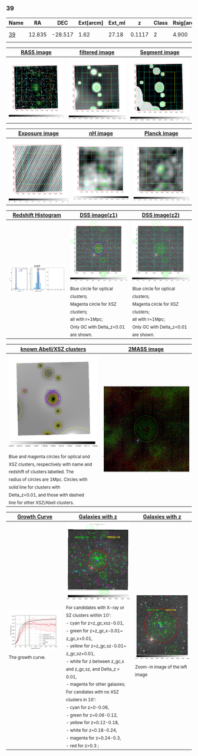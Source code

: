 <div STYLE="page-break-after: always;"></div>

### 39

|Name          |RA          |DEC      | Ext[arcm] | Ext_ml | z    | Class| Rsig[arcmin] | CRsig[c/s] | CR500[c/s] | R500[Mpc] |L500[erg/s]|F500[erg/s/cm^2]| M500[Msun]|Tx[keV]|beta|GC(XSZ,Delta_z<0.01)| GC(OPT,Delta_z<0.01)|GC|alias|
|--------------|------------|------------|---|---|-----------|--------|------|------|----|----|----|----|----|----|----|----|----|----|---|
|[39](script/39.md)     | 12.835       | -28.517       | 1.62    | 27.18   | 0.1117 | 2   | 4.900 |0.114 |0.123 |0.840 |7.645e+43 |2.380e-12 |1.880e+14 |3.273 |3.000 |Tar, |Wen, |Tar, A, |k143|

|[RASS image](../image/39/39_img.pdf)|[filtered image](../image/39/39_fil.pdf)|[Segment image](../image/39/39_seg.pdf)|
|-------------------|--------------------|-------------------|
| <img src="../image/39/39_img.png" width="300">  | <img src="../image/39/39_fil.png" width="300">   | <img src="../image/39/39_seg.png" width="300">  |

|[Exposure image](../image/39/39_mex.pdf)| [nH image](../image/39/39_nh.pdf)| [Planck image](../image/39/39_p.pdf)|
|-------------------|--------------------|-------------------|
|<img src="../image/39/39_mex.png" width="300">   | <img src="../image/39/39_nh.png" width="300">    | <img src="../image/39/39_p.png" width="300"> |

|[Redshift Histogram](../image/39/39_zg.pdf) | [DSS image(z1)](../image/39/39_dss_z1.pdf)      |  [DSS image(z2)](../image/39/39_dss_z2.pdf)    |
|-------------------|--------------------|-------------------|
|<img src="../image/39/39_zg.png" width="300"> |<img src="../image/39/39_dss_z1.png" width="300"> <sub><br>Blue circle for optical clusters; <br>Magenta circle for XSZ clusters; <br>all with r=1Mpc; <br>Only GC with Delta_z<0.01 are shown. </sub>| <img src="../image/39/39_dss_z2.png" width="300"><sub><br>Blue circle for optical clusters; <br>Magenta circle for XSZ clusters; <br>all with r=1Mpc; <br>Only GC with Delta_z<0.01 are shown. </sub> |

|[known Abell/XSZ clusters](../image/39/39_m.pdf) | [2MASS image](../image/39/39_2mass.pdf)      |
|-------------------|-------------------|
|<img src=../image/39/39_m.png width="300"> <sub><br>Blue and magenta circles for optical and <br>XSZ clusters, respectively with name and <br>redshift of clusters labelled. The <br>radius of circles are 1Mpc. Circles with <br>solid line for clusters with <br>Delta_z<0.01, and those with dashed <br>line for other XSZ/Abell clusters.        </sub>|<img src="../image/39/39_2mass.png" width="300">  |

|[Growth Curve](../image/39/39_gca_all.png) |[Galaxies with z](../image/39/39_opt_ned.pdf) |[Galaxies with z](../image/39/39_opt_ned_zoom.pdf) |
|-------------------|-------------------|-------------------|
| <img src="../image/39/39_gca_all.png" width="300"> <sub><br>The growth curve.</sub>| <img src=../image/39/39_opt_ned.png width="300"> <br><sub> For candidates with X-ray or SZ clusters within 10': <br> - cyan for z<z_gc,xsz-0.01, <br> - green for z=z_gc,x-0.01~ z_gc,x+0.01, <br> - yellow for z=z_gc,sz-0.01~ z_gc,sz+0.01, <br> - white for z between z_gc,x and z_gc,sz, and Delta_z > 0.01, <br> - magenta for other galaxies; <br>For candiates with no XSZ clusters in 10': <br> - cyan for z=0-0.06, <br> - green for z=0.06-0.12, <br> - yellow for z=0.12-0.18, <br> - white for z=0.18-0.24, <br> - magenta for z=0.24-0.3, <br> - red for z>0.3 ;  </sub>|<img src=../image/39/39_opt_ned_zoom.png width="300">  <br><sub> Zoom-in image of the left image</sub>|




